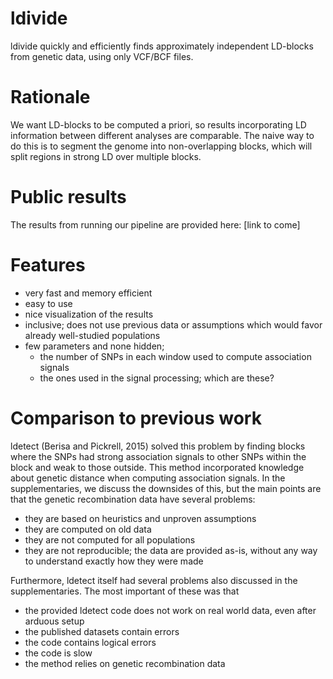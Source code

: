 # ldivide

ldivide quickly and efficiently finds approximately independent LD-blocks from
genetic data, using only VCF/BCF files.

# Rationale

We want LD-blocks to be computed a priori, so results incorporating LD
information between different analyses are comparable. The naive way to do this
is to segment the genome into non-overlapping blocks, which will split regions
in strong LD over multiple blocks.

# Public results

The results from running our pipeline are provided here: [link to come]

# Features

- very fast and memory efficient
- easy to use
- nice visualization of the results
- inclusive; does not use previous data or assumptions which would favor already
  well-studied populations
- few parameters and none hidden;
  - the number of SNPs in each window used to compute association signals
  - the ones used in the signal processing; which are these?

# Comparison to previous work

ldetect (Berisa and Pickrell, 2015) solved this problem by finding blocks where
the SNPs had strong association signals to other SNPs within the block and weak
to those outside. This method incorporated knowledge about genetic distance when
computing association signals. In the supplementaries, we discuss the downsides
of this, but the main points are that the genetic recombination data have
several problems:

* they are based on heuristics and unproven assumptions
* they are computed on old data
* they are not computed for all populations
* they are not reproducible; the data are provided as-is, without any way to
  understand exactly how they were made

Furthermore, ldetect itself had several problems also discussed in the
supplementaries. The most important of these was that

* the provided ldetect code does not work on real world data, even after arduous setup
* the published datasets contain errors
* the code contains logical errors
* the code is slow
* the method relies on genetic recombination data
